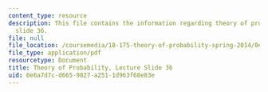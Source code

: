 ```yaml
---
content_type: resource
description: This file contains the information regarding theory of probability, lecture
  slide 36.
file: null
file_location: /coursemedia/18-175-theory-of-probability-spring-2014/0e6a7d7cd6659827a2511d963f68e83e_MIT18_175S14_Lecture36.pdf
file_type: application/pdf
resourcetype: Document
title: Theory of Probability, Lecture Slide 36
uid: 0e6a7d7c-d665-9827-a251-1d963f68e83e
---
```

